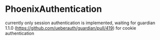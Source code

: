 # PhoenixAuthentication

currently only session authentication is implemented, waiting for guardian 1.1.0 (https://github.com/ueberauth/guardian/pull/419) for cookie authentication
